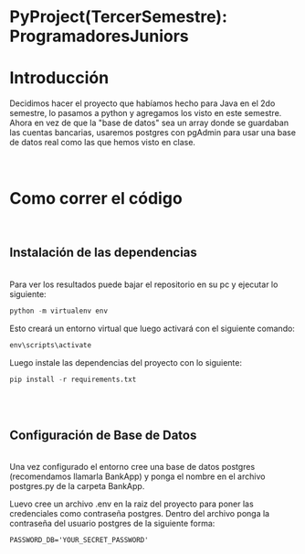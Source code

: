 # PyProject(TercerSemestre): ProgramadoresJuniors


# Introducción

Decidimos hacer el proyecto que habíamos hecho para Java en el 2do semestre, lo pasamos a python y agregamos los visto en este semestre. Ahora en vez de que la "base de datos" sea un array donde se guardaban las cuentas bancarias, usaremos postgres con pgAdmin para usar una base de datos real como las que hemos visto en clase.
<br>
<br>
<br>

# Como correr el código
<br/>

## Instalación de las dependencias
<br/>
Para ver los resultados puede bajar el repositorio en su pc y ejecutar lo siguiente:

```python
python -m virtualenv env
```

Esto creará un entorno virtual que luego activará con el siguiente comando:

```python
env\scripts\activate
```

Luego instale las dependencias del proyecto con lo siguiente:

```python
pip install -r requirements.txt
```
<br/>
<br/>

## Configuración de Base de Datos
<br/>
Una vez configurado el entorno cree una base de datos postgres (recomendamos llamarla BankApp) y ponga el nombre en el archivo postgres.py de la carpeta BankApp.

<br/>

Luevo cree un archivo .env en la raiz del proyecto para poner las credenciales como contraseña postgres. Dentro del archivo ponga la contraseña del usuario postgres de la siguiente forma:

```
PASSWORD_DB='YOUR_SECRET_PASSWORD'
```
